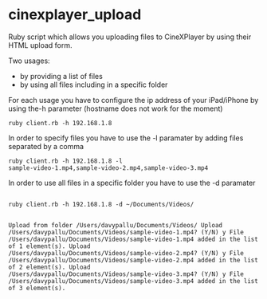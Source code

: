 cinexplayer_upload
==================

Ruby script which allows you uploading files to CineXPlayer by using their HTML upload form.

Two usages:
- by providing a list of files
- by using all files including in a specific folder

For each usage you have to configure the ip address of your iPad/iPhone by using the-h parameter (hostname does not work for the moment)

<code>ruby client.rb -h 192.168.1.8</code>

In order to specify files you have to use the -l paramater by adding files separated by a comma

<code>ruby client.rb -h 192.168.1.8 -l sample-video-1.mp4,sample-video-2.mp4,sample-video-3.mp4</code>

In order to use all files in a specific folder you have to use the -d paramater

<code>
ruby client.rb -h 192.168.1.8 -d ~/Documents/Videos/

Upload from folder /Users/davypallu/Documents/Videos/
Upload /Users/davypallu/Documents/Videos/sample-video-1.mp4? (Y/N)
y
File /Users/davypallu/Documents/Videos/sample-video-1.mp4 added in the list of 1 element(s).
Upload /Users/davypallu/Documents/Videos/sample-video-2.mp4? (Y/N)
y
File /Users/davypallu/Documents/Videos/sample-video-2.mp4 added in the list of 2 element(s).
Upload /Users/davypallu/Documents/Videos/sample-video-3.mp4? (Y/N)
y
File /Users/davypallu/Documents/Videos/sample-video-3.mp4 added in the list of 3 element(s).
</code>
